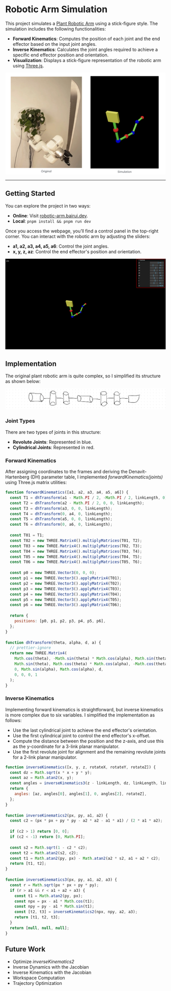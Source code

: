 # Robotic Arm Simulation

This project simulates a [Plant Robotic Arm](https://mymodernmet.com/david-bowen-plant-machete/) using a stick-figure style. The simulation includes the following functionalities:

- **Forward Kinematics**: Computes the position of each joint and the end effector based on the input joint angles.
- **Inverse Kinematics**: Calculates the joint angles required to achieve a specific end effector position and orientation.
- **Visualization**: Displays a stick-figure representation of the robotic arm using [Three.js](https://threejs.org/).

![Preview](./img/preview.png)

---

## Getting Started

You can explore the project in two ways:

- **Online**: Visit [robotic-arm.bairui.dev](https://robotic-arm.bairui.dev/).
- **Local**: `pnpm install && pnpm run dev`

Once you access the webpage, you’ll find a control panel in the top-right corner. You can interact with the robotic arm by adjusting the sliders:

- **a1, a2, a3, a4, a5, a6**: Control the joint angles.
- **x, y, z, az**: Control the end effector's position and orientation.

![main](./img/main.png)

## Implementation

The original plant robotic arm is quite complex, so I simplified its structure as shown below:

![diagram](./img/diagram.jpeg)

### Joint Types

There are two types of joints in this structure:

- **Revolute Joints**: Represented in blue.
- **Cylindrical Joints**: Represented in red.

### Forward Kinematics

After assigning coordinates to the frames and deriving the Denavit-Hartenberg (DH) parameter table, I implemented _forwardKinematics(joints)_ using Three.js matrix utilities:

```js
function forwardKinematics([a1, a2, a3, a4, a5, a6]) {
  const T1 = dhTransform(a1 - Math.PI / 2, -Math.PI / 2, linkLength, 0);
  const T2 = dhTransform(a2 - Math.PI / 2, 0, 0, linkLength);
  const T3 = dhTransform(a3, 0, 0, linkLength);
  const T4 = dhTransform(0, a4, 0, linkLength);
  const T5 = dhTransform(a5, 0, 0, linkLength);
  const T6 = dhTransform(0, a6, 0, linkLength);

  const T01 = T1;
  const T02 = new THREE.Matrix4().multiplyMatrices(T01, T2);
  const T03 = new THREE.Matrix4().multiplyMatrices(T02, T3);
  const T04 = new THREE.Matrix4().multiplyMatrices(T03, T4);
  const T05 = new THREE.Matrix4().multiplyMatrices(T04, T5);
  const T06 = new THREE.Matrix4().multiplyMatrices(T05, T6);

  const p0 = new THREE.Vector3(0, 0, 0);
  const p1 = new THREE.Vector3().applyMatrix4(T01);
  const p2 = new THREE.Vector3().applyMatrix4(T02);
  const p3 = new THREE.Vector3().applyMatrix4(T03);
  const p4 = new THREE.Vector3().applyMatrix4(T04);
  const p5 = new THREE.Vector3().applyMatrix4(T05);
  const p6 = new THREE.Vector3().applyMatrix4(T06);

  return {
    positions: [p0, p1, p2, p3, p4, p5, p6],
  };
}

function dhTransform(theta, alpha, d, a) {
  // prettier-ignore
  return new THREE.Matrix4(
    Math.cos(theta), -Math.sin(theta) * Math.cos(alpha), Math.sin(theta) * Math.sin(alpha), a * Math.cos(theta),
    Math.sin(theta), Math.cos(theta) * Math.cos(alpha), -Math.cos(theta) * Math.sin(alpha), a * Math.sin(theta),
    0, Math.sin(alpha), Math.cos(alpha), d,
    0, 0, 0, 1
  );
}
```

### Inverse Kinematics

Implementing forward kinematics is straightforward, but inverse kinematics is more complex due to six variables. I simplified the implementation as follows:

- Use the last cylindrical joint to achieve the end effector's orientation.
- Use the first cylindrical joint to control the end effector's x-offset.
- Compute the distance between the position and the z-axis, and use this as the y-coordinate for a 3-link planar manipulator.
- Use the first revolute joint for alignment and the remaining revolute joints for a 2-link planar manipulator.

```js
function inverseKinematics([x, y, z, rotateX, rotateY, rotateZ]) {
  const dz = Math.sqrt(x * x + y * y);
  const az = Math.atan2(x, y);
  const angles = inverseKinematics3(z - linkLength, dz, linkLength, linkLength * 2, linkLength * 2);
  return {
    angles: [az, angles[0], angles[1], 0, angles[2], rotateZ],
  };
}

function inverseKinematics2(px, py, a1, a2) {
  const c2 = (px * px + py * py - a2 * a2 - a1 * a1) / (2 * a1 * a2);

  if (c2 > 1) return [0, 0];
  if (c2 < -1) return [0, Math.PI];

  const s2 = Math.sqrt(1 - c2 * c2);
  const t2 = Math.atan2(s2, c2);
  const t1 = Math.atan2(py, px) - Math.atan2(a2 * s2, a1 + a2 * c2);
  return [t1, t2];
}

function inverseKinematics3(px, py, a1, a2, a3) {
  const r = Math.sqrt(px * px + py * py);
  if (r > a1 && r < a1 + a2 + a3) {
    const t1 = Math.atan2(py, px);
    const npx = px - a1 * Math.cos(t1);
    const npy = py - a1 * Math.sin(t1);
    const [t2, t3] = inverseKinematics2(npx, npy, a2, a3);
    return [t1, t2, t3];
  }
  return [null, null, null];
}
```

## Future Work

- Optimize _inverseKinematics2_
- Inverse Dynamics with the Jacobian
- Inverse Kinematics with the Jacobian
- Workspace Computation
- Trajectory Optimization
